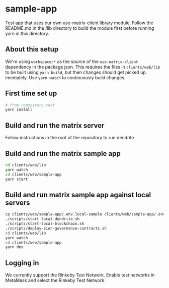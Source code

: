 # sample-app

Test app that uses our own use-matrix-client library module. Follow the README.md in the /lib directory to build the module first before running yarn in this directory.

## About this setup

We're using `workspace:*` as the source of the `use-matrix-client` dependency in the package json. This requires the files in `clients/web/lib` to be built using `yarn build`, but then changes should get picked up imediately. Use `yarn watch` to continuously build changes.

## First time set up

```bash
# from repository root
yarn install
```

## Build and run the matrix server

Follow instructions in the root of the repository to run dendrite

## Build and run the matrix sample app

```bash
cd clients/web/lib
yarn watch
cd clients/web/sample-app
yarn start
```

## Build and run matrix sample app against local servers

```bash
cp clients/web/sample-app/.env.local-sample clients/web/sample-app/.env.local
./scripts/start-local-dendrite.sh
./scripts/start-local-blockchain.sh
./scripts/deploy-zion-governance-contracts.sh
cd clients/web/lib
yarn watch
cd clients/web/sample-app
yarn dev
```

## Logging in

We currently support the Rinkeby Test Network. Enable test networks in MetaMask and select the Rinkeby Test Network.
